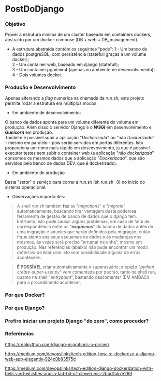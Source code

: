 # PostDoDjango

### Objetivo

Prover a estrutura mínima de um cluster baseado em containers dockers, abstraído por um docker-compose (DB + web + DB_management).  

- A estrutura abstraída contém os seguintes "pods": 
1 - Um banco de dados postgreSQL, com persistência (statefull graças a um volume docker);  
2 - Um container web, baseado em django (statefull);  
3 - Um container pgadmin4 (apenas no ambiente de desenvolvimento);  
4 - Dois volumes docker.  

### Produção e Desenvolvimento

Apenas alterando a *flag* numérica na chamada da run.sh, este projeto permite rodar a estrutura em múltiplos modos:

- Em ambiente de desenvolvimento:  

O banco de dados aponta para um volume diferente do volume em produção.
Além disso o servidor Django é o ***WSGI*** em desenvolvimento e ***Gunicorn*** em produção.  
Também é possível subir a aplicação "*Dockerizada*" ou "não *Dockerizada*" - mesmo em paralelo - pois serão servidos em portas diferentes. Isto proporciona um ritmo mais rápido em desenvovimento, já que é possível executar testes sem subir o container web (a aplicação "não *dockerizada*" consomoe os mesmos dados que a aplicação "*Dockerizada*", que são servidos pelo banco de dados DEV, que é dockerizado).  

- Em ambiente de produção

Basta "*setar*" o serviço para correr a run.sh (sh run.sh -0) no início do sistema operacional.  

- Observações importantes:  

> A shell run.sh também **faz** as "*migrations*" e "*migrate*" automaticamente, buscando tirar vantagem desta poderosa ferramenta de gestão de banco de dados que o django tem. Entrtanto, isto pode causar alguns problemas, em caso de falta de correspondência entre os "***esquemas***" do banco de dados antes de uma migração e aqueles que serão definidos pela migração, então fique atento aos seus esquemas de dados e às mudanças nos mesmos, às vezes será preciso "arrumar na unha", mesmo em produção. Nas referências (abaixo) não pude encontrar um modo definitivo de lidar com isto sem possibilidade alguma de erros acontecere.  

> **É POSSÍVEL** criar automaticamente o superusuário; a opção "*python create-super-user.py*" vem comentada por padrão, tanto na shell run, quanto na shell "*entrypoint*", bastando descomentar (EM AMBAS!) para o procedimento acontecer.  

### Por que Docker?

### Por que Django?

### Prefiro iniciar um projeto Django "do zero", como proceder?

### Referências

https://realpython.com/django-migrations-a-primer/

https://medium.com/devopslinks/tech-edition-how-to-dockerize-a-django-web-app-elegantly-924c0b83575d

https://medium.com/devopslinks/tech-edition-django-dockerization-with-bells-and-whistles-and-a-tad-bit-of-cleverness-2b5d1b57e289

